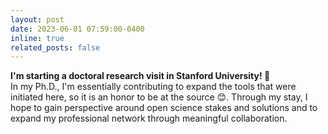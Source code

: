 ```yaml
---
layout: post
date: 2023-06-01 07:59:00-0400
inline: true
related_posts: false
---
```


<b> I'm starting a doctoral research visit in Stanford University! &#127794; </b>
<br>
In my Ph.D., I'm essentially contributing to expand the tools that were initiated here, so it is an honor to be at the source &#128522;.
Through my stay, I hope to gain perspective around open science stakes and solutions and to expand my professional network through meaningful collaboration.
